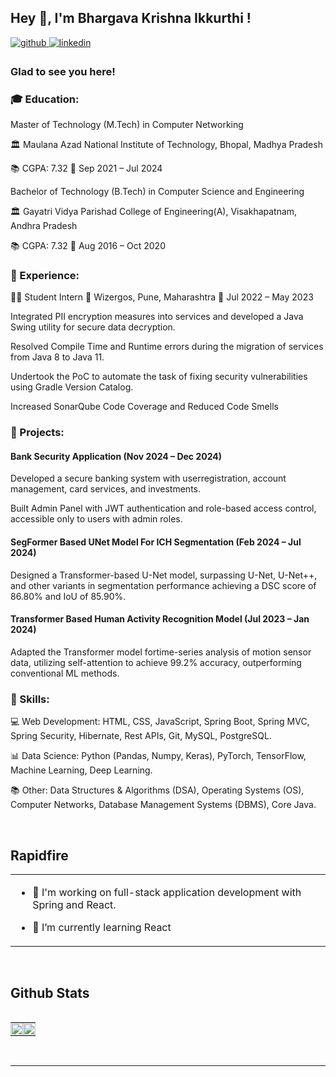 ## Hey 👋, I'm Bhargava Krishna Ikkurthi !  
  

<a href="https://github.com/bhargavikkurthi" target="_blank">
<img src=https://img.shields.io/badge/github-%2324292e.svg?&style=for-the-badge&logo=github&logoColor=white alt=github style="margin-bottom: 5px;" />
</a>

<a href="https://linkedin.com/in/bhargava-krishna-ikkurthi" target="_blank">
<img src=https://img.shields.io/badge/linkedin-%231E77B5.svg?&style=for-the-badge&logo=linkedin&logoColor=white alt=linkedin style="margin-bottom: 5px;" />
</a>

<!-- <a href="https://instagram.com/karthikredddyy" target="_blank">
<img src=https://img.shields.io/badge/instagram-%23000000.svg?&style=for-the-badge&logo=instagram&logoColor=white alt=instagram style="margin-bottom: 5px;" />
</a>
<a href="https://www.kaggle.com/karthikreddy77" target="_blank">
<img src=https://img.shields.io/badge/kaggle-%2344BAE8.svg?&style=for-the-badge&logo=kaggle&logoColor=white alt=kaggle style="margin-bottom: 5px;" />
</a>
<a href="https://medium.com/@basupallykarthikreddy" target="_blank">
<img src=https://img.shields.io/badge/medium-%23292929.svg?&style=for-the-badge&logo=medium&logoColor=white alt=medium style="margin-bottom: 5px;" />
</a>   -->
  



### Glad to see you here!  
### 🎓 Education:

 Master of Technology (M.Tech) in Computer Networking

 🏛️ Maulana Azad National Institute of Technology, Bhopal, Madhya Pradesh

📚 CGPA: 7.32
📅 Sep 2021 – Jul 2024


 Bachelor of Technology (B.Tech) in Computer Science and Engineering

🏛️ Gayatri Vidya Parishad College of Engineering(A), Visakhapatnam, Andhra Pradesh

📚 CGPA: 7.32
📅 Aug 2016 – Oct 2020


### 💼  Experience:

👨‍💻 Student Intern 🏢 Wizergos, Pune, Maharashtra 📆 Jul 2022 – May 2023

Integrated PII encryption measures into services and developed a Java Swing utility for secure data decryption.

Resolved Compile Time and Runtime errors during the migration of services from Java 8 to Java 11.

Undertook the PoC to automate the task of fixing security vulnerabilities using Gradle Version Catalog.

Increased SonarQube Code Coverage and Reduced Code Smells


### 🚀 Projects:

####  Bank Security Application (Nov 2024 – Dec 2024)

Developed a secure banking system with userregistration, account management, card services, and investments.

Built Admin Panel with JWT authentication and role-based access control, accessible only to users with admin roles.

####  SegFormer Based UNet Model For ICH Segmentation (Feb 2024 – Jul 2024)

Designed a Transformer-based U-Net model, surpassing U-Net, U-Net++, and other variants in segmentation
performance achieving a DSC score of 86.80% and IoU of 85.90%.

####  Transformer Based Human Activity Recognition Model (Jul 2023 – Jan 2024)

Adapted the Transformer model fortime-series analysis of motion sensor data, utilizing self-attention to achieve
99.2% accuracy, outperforming conventional ML methods.


### 🔧 Skills:

💻 Web Development: HTML, CSS, JavaScript, Spring Boot, Spring MVC, Spring Security, Hibernate, Rest APIs, Git, MySQL, PostgreSQL.

📊 Data Science: Python (Pandas, Numpy, Keras), PyTorch, TensorFlow, Machine Learning, Deep Learning.

📚 Other: Data Structures & Algorithms (DSA), Operating Systems (OS), Computer Networks, Database Management Systems (DBMS), Core Java.  
  

<br/>  


## Rapidfire  
<table><tr><td valign="top" width="100%">

- 🔭 I'm working on full-stack application development with Spring and React.  
  
- 🌱 I’m currently learning React


</td></tr></table>  

<br/>  


## Github Stats  
<div style="overflow-x: hidden;">
  <table style="width: 100%; border-collapse: collapse;">
    <tr>
      <td valign="top" style="width: 50%; padding: 0;">
        <img src="https://github-readme-stats.vercel.app/api?username=bhargavikkurthi&show_icons=true&count_private=true&hide_border=true" style="width: 100%;" />
      </td>
      <td valign="top" style="width: 50%; padding: 0;">
        <img src="https://github-readme-stats.vercel.app/api/top-langs/?username=bhargavikkurthi&hide_border=true&layout=compact" style="width: 100%;" />
      </td>
    </tr>
  </table>
</div>


<br/>  

----
